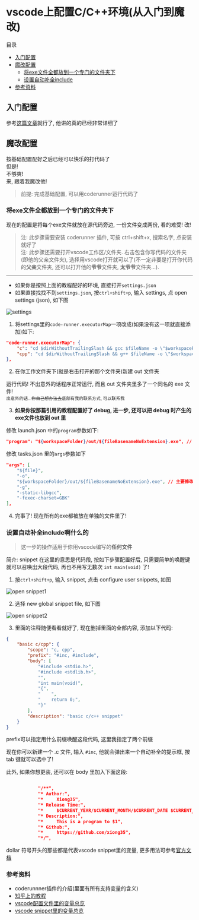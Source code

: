 

# vscode上配置C/C++环境(从入门到魔改)

目录

- [入门配置](入门配置)
- [魔改配置](#魔改配置)
  - [将exe文件全都放到一个专门的文件夹下](#将exe文件全都放到一个专门的文件夹下)
  - [设置自动补全include](#设置自动补全include啊什么的)
- [参考资料](#参考资料)

## 入门配置

参考[这篇文章](https://www.zhihu.com/question/30315894)就行了, 他讲的真的已经非常详细了

## 魔改配置

按基础配置配好之后已经可以快乐的打代码了  
但是!  
不够爽!  
来, 跟着我魔改他!

> 前提: 完成基础配置, 可以用coderunner运行代码了

### 将exe文件全都放到一个专门的文件夹下

现在的配置是将每个exe文件就放在源代码旁边, 一份文件变成两份, 看的难受! 改!

> 注: 此步骤需要安装 coderunner 插件, 可按 ctrl+shift+x, 搜索名字, 点安装就好了  
> 注: 此步骤还需要打开vscode工作区/文件夹. 右击包含你写代码的文件夹(即他的父亲文件夹), 选择用vscode打开就可以了(不一定非要是打开你代码的**父亲**文件夹, 还可以打开他的**爷爷**文件夹, **太爷爷**文件夹...).

---

- 如果你是按照上面的教程配好的环境, 直接打开```settings.json```  
- 如果直接找找不到```settings.json```, 按```ctrl+shift+p```, 输入 settings, 点 open settings (json), 如下图

![settings](https://s1.ax1x.com/2020/05/14/YDR5b4.png)

1. 将settings里的```code-runner.executorMap```一项改成(如果没有这一项就直接添加)如下:

```json
"code-runner.executorMap": {
    "c": "cd $dirWithoutTrailingSlash && gcc $fileName -o \"$workspaceRoot\\out\\$fileNameWithoutExt.exe\" -Wall -g -O2 -static-libgcc -std=c11 -fexec-charset=GBK && \"$workspaceRoot\\out\\$fileNameWithoutExt.exe\"",
    "cpp": "cd $dirWithoutTrailingSlash && g++ $fileName -o \"$workspaceRoot\\out\\$fileNameWithoutExt.exe\" -Wall -g -O2 -static-libgcc -std=c++17 -fexec-charset=GBK && \"$workspaceRoot\\out\\$fileNameWithoutExt.exe\""
},
```

2. 在你工作文件夹下(就是右击打开的那个文件夹)新建 out 文件夹

运行代码! 不出意外的话程序正常运行, 而且 out 文件夹里多了一个同名的 exe 文件!  
<small>出意外的话...<del>你自己想办法去</del>底部有我的联系方式, 可以联系我</small>

3. **如果你按那篇引用的教程配置好了 debug, 进一步, 还可以把 debug 时产生的  exe文件也放到 out 里**

修改 launch.json 中的```program```参数如下:

```json
"program": "${workspaceFolder}/out/${fileBasenameNoExtension}.exe", // 将要进行调试的程序的路径
```

修改 tasks.json 里的```args```参数如下

```json
"args": [
    "${file}",
    "-o",
    "${workspaceFolder}/out/${fileBasenameNoExtension}.exe", // 主要修改了这一行
    "-g",
    "-static-libgcc",
    "-fexec-charset=GBK"
],
```

4. 完事了! 现在所有的exe都被放在单独的文件里了!

### 设置自动补全include啊什么的

> 这一步的操作适用于你用vscode编写的**任何文件**  

简介: snippet 在这里的意思是代码段, 按如下步骤配置好后, 只需要简单的唤醒键就可以召唤出大段代码, 再也不用写无数次 ```int main(void)``` 了!

1. 按```ctrl+shift+p```, 输入 snippet, 点击 configure user snippets, 如图

![open snippet1](https://s1.ax1x.com/2020/05/14/YDRhKU.png)

2. 选择 new global snippet file, 如下图

![open snippet2](https://s1.ax1x.com/2020/05/14/YDR4rF.png)

3. 里面的注释随便看看就好了, 现在删掉里面的全部内容, 添加以下代码:

```json
{
    "basic c/cpp": {
        "scope": "c, cpp",
        "prefix": "#inc, #include",
        "body": [
            "#include <stdio.h>",
            "#include <stdlib.h>",
            "",
            "int main(void)",
            "{",
            "    ",
            "    return 0;",
            "}"
        ],
        "description": "basic c/c++ snippet"
    }
}
```

prefix可以指定用什么前缀唤醒这段代码, 这里我指定了两个前缀

现在你可以新建一个 .c 文件, 输入 ```#inc```, 他就会弹出来一个自动补全的提示框, 按 tab 键就可以选中了!

此外, 如果你想更装, 还可以在 body 里加入下面这段:

```json

            "/**",
            "* Author:",
            "*     Xiong35",
            "* Release Time:",
            "*     $CURRENT_YEAR/$CURRENT_MONTH/$CURRENT_DATE $CURRENT_HOUR:$CURRENT_MINUTE",
            "* Description:",
            "*     This is a program to $1",
            "* Github:",
            "*     https://github.com/xiong35",
            "*/",
```

dollar 符号开头的那些都是代表vscode snippet里的变量, 更多用法可参考[官方文档](https://code.visualstudio.com/docs/editor/userdefinedsnippets)

### 参考资料

- coderunnner插件的介绍(里面有所有支持变量的含义)
- [知乎上的教程](https://www.zhihu.com/question/30315894)
- [vscode配置文件里的变量总览](https://code.visualstudio.com/docs/editor/variables-reference)
- [vscode snippet里的变量总览](https://code.visualstudio.com/docs/editor/userdefinedsnippets)